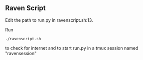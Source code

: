 ## Raven Script

Edit the path to run.py in ravenscript.sh:13.

Run
```
./ravenscript.sh
```
to check for internet and to start run.py in a tmux session named "ravensession"